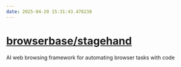 ```yaml
---
date: 2025-04-20 15:31:43.476238
---
```


# [browserbase/stagehand](https://github.com/browserbase/stagehand)

AI web browsing framework for automating browser tasks with code